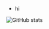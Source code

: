 - hi
 
![GitHub stats](https://github-readme-stats.vercel.app/api?username=TheRjavisDev&show_icons=true&theme=dark)
